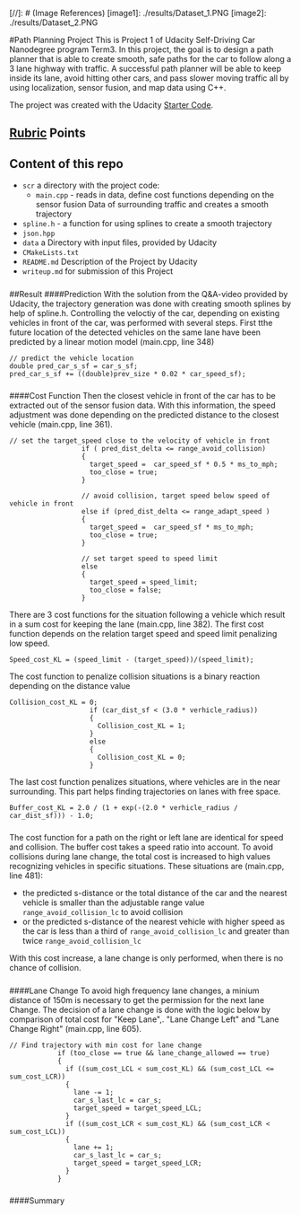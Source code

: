 ﻿﻿﻿[//]: # (Image References)[image1]: ./results/Dataset_1.PNG[image2]: ./results/Dataset_2.PNG﻿#Path Planning ProjectThis is Project 1 of Udacity Self-Driving Car Nanodegree program Term3. In this project, the goal is to design a path planner that is able to create smooth, safe paths for the car to follow along a 3 lane highway with traffic. A successful path planner will be able to keep inside its lane, avoid hitting other cars, and pass slower moving traffic all by using localization, sensor fusion, and map data using C++.The project was created with the Udacity [Starter Code](https://github.com/udacity/CarND-Path-Planning-Project).## [Rubric](https://review.udacity.com/#!/rubrics/1020/view) Points## Content of this repo- `scr` a directory with the project code:  - `main.cpp` - reads in data, define cost functions depending on the sensor fusion Data of surrounding traffic and creates a smooth trajectory - `spline.h` - a function for using splines to create a smooth trajectory - `json.hpp`- `data`  a Directory with input files, provided by Udacity- `CMakeLists.txt`- `README.md` Description of the Project by Udacity- `writeup.md` for submission of this Project#######Result####PredictionWith the  solution from the Q&A-video provided by Udacity, the trajectory generation was done with creating smooth splines by help of spline.h. Controlling the veloctiy of the car, depending on existing vehicles in front of the car, was performed with several steps. First tthe future location of the detected vehicles on the same lane have been predicted by a linear motion model (main.cpp, line 348)```// predict the vehicle locationdouble pred_car_s_sf = car_s_sf;pred_car_s_sf += ((double)prev_size * 0.02 * car_speed_sf);```#########Cost FunctionThen the closest vehicle in front of the car has to be extracted out of the sensor fusion data. With this information, the speed adjustment was done depending on the predicted distance to the closest vehicle  (main.cpp, line 361).```// set the target_speed close to the velocity of vehicle in front                  if ( pred_dist_delta <= range_avoid_collision)                  {                    target_speed =  car_speed_sf * 0.5 * ms_to_mph;                    too_close = true;                  }                  // avoid collision, target speed below speed of vehicle in front                  else if (pred_dist_delta <= range_adapt_speed )                  {                    target_speed =  car_speed_sf * ms_to_mph;                    too_close = true;                  }                  // set target speed to speed limit                  else                  {                    target_speed = speed_limit;                    too_close = false;                  }```There are 3 cost functions for the situation following a vehicle which result in a sum cost for keeping the lane (main.cpp, line 382). The first cost function depends on the relation target speed and speed limit penalizing low speed.```Speed_cost_KL = (speed_limit - (target_speed))/(speed_limit);```The cost function to penalize collision situations is a binary reaction depending on the distance value```Collision_cost_KL = 0;                    if (car_dist_sf < (3.0 * verhicle_radius))                    {                      Collision_cost_KL = 1;                    }                    else                    {                      Collision_cost_KL = 0;                    }```The last cost function penalizes situations, where vehicles are in the near surrounding. This part helps finding trajectories on lanes with free space.```Buffer_cost_KL = 2.0 / (1 + exp(-(2.0 * verhicle_radius / car_dist_sf))) - 1.0;```#####The cost function for  a path on the right or left lane are identical for speed and collision. The buffer cost takes a speed ratio into account. To avoid collisions during lane change,  the total cost  is increased to high values recognizing vehicles in specific situations. These situations are (main.cpp, line 481):- the predicted s-distance or the total distance of the car and the nearest vehicle is smaller than the adjustable range value `range_avoid_collision_lc` to avoid collision- or the  predicted s-distance of the nearest vehicle with higher speed as the car is less than a third of `range_avoid_collision_lc` and greater than twice `range_avoid_collision_lc`With this cost increase, a  lane change is only performed, when there is no chance of collision.#########Lane ChangeTo avoid high frequency lane changes, a minium distance of 150m is necessary to get the permission for the next lane Change.The decision of a lane change is done with the logic below by comparison of total cost for "Keep Lane",. "Lane Change Left" and "Lane Change Right" (main.cpp, line 605).```// Find trajectory with min cost for lane change            if (too_close == true && lane_change_allowed == true)            {              if ((sum_cost_LCL < sum_cost_KL) && (sum_cost_LCL <= sum_cost_LCR))              {                lane -= 1;                car_s_last_lc = car_s;                target_speed = target_speed_LCL;              }              if ((sum_cost_LCR < sum_cost_KL) && (sum_cost_LCR < sum_cost_LCL))              {                lane += 1;                car_s_last_lc = car_s;                target_speed = target_speed_LCR;              }            }```#########Summary